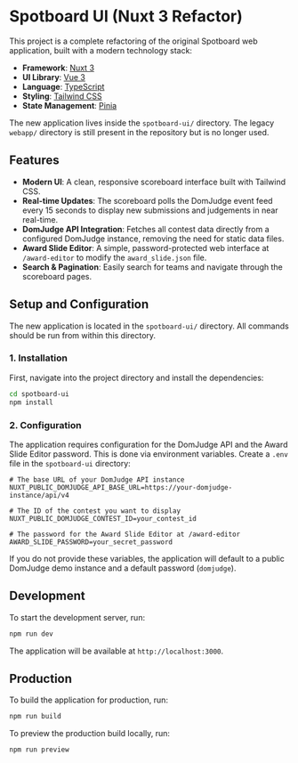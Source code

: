 # Spotboard UI (Nuxt 3 Refactor)

This project is a complete refactoring of the original Spotboard web application, built with a modern technology stack:

-   **Framework**: [Nuxt 3](https://nuxt.com/)
-   **UI Library**: [Vue 3](https://vuejs.org/)
-   **Language**: [TypeScript](https://www.typescriptlang.org/)
-   **Styling**: [Tailwind CSS](https://tailwindcss.com/)
-   **State Management**: [Pinia](https://pinia.vuejs.org/)

The new application lives inside the `spotboard-ui/` directory. The legacy `webapp/` directory is still present in the repository but is no longer used.

## Features

-   **Modern UI**: A clean, responsive scoreboard interface built with Tailwind CSS.
-   **Real-time Updates**: The scoreboard polls the DomJudge event feed every 15 seconds to display new submissions and judgements in near real-time.
-   **DomJudge API Integration**: Fetches all contest data directly from a configured DomJudge instance, removing the need for static data files.
-   **Award Slide Editor**: A simple, password-protected web interface at `/award-editor` to modify the `award_slide.json` file.
-   **Search & Pagination**: Easily search for teams and navigate through the scoreboard pages.

## Setup and Configuration

The new application is located in the `spotboard-ui/` directory. All commands should be run from within this directory.

### 1. Installation

First, navigate into the project directory and install the dependencies:

```bash
cd spotboard-ui
npm install
```

### 2. Configuration

The application requires configuration for the DomJudge API and the Award Slide Editor password. This is done via environment variables. Create a `.env` file in the `spotboard-ui` directory:

```env
# The base URL of your DomJudge API instance
NUXT_PUBLIC_DOMJUDGE_API_BASE_URL=https://your-domjudge-instance/api/v4

# The ID of the contest you want to display
NUXT_PUBLIC_DOMJUDGE_CONTEST_ID=your_contest_id

# The password for the Award Slide Editor at /award-editor
AWARD_SLIDE_PASSWORD=your_secret_password
```

If you do not provide these variables, the application will default to a public DomJudge demo instance and a default password (`domjudge`).

## Development

To start the development server, run:

```bash
npm run dev
```

The application will be available at `http://localhost:3000`.

## Production

To build the application for production, run:

```bash
npm run build
```

To preview the production build locally, run:

```bash
npm run preview
```
